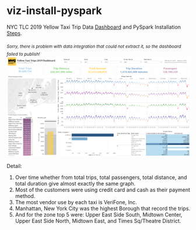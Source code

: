 # viz-install-pyspark
NYC TLC 2019 Yellow Taxi Trip Data [Dashboard](https://github.com/zeenfts/viz-install-pyspark/yellow-taxi-dashboard-nyc-tlc.twb) and PySpark Installation [Steps](https://github.com/zeenfts/viz-install-pyspark/blob/main/.img_ss).

*<sub>Sorry, there is problem with data integration that could not extract it, so the dashboard failed to publish!</sub>*
![dashboard_nyc](https://github.com/zeenfts/viz-install-pyspark/blob/main/.img_ss/929351dashboard1_full.png)

Detail:
1. Over time whether from total trips, total passengers, total distance, and total duration give almost exactly the same graph.
2. Most of the customers were using credit card and cash as their payment method.
3. The most vendor use by each taxi is VeriFone, Inc.
4. Manhattan, New York City was the highest Borough that record the trips.
5. And for the zone top 5 were: Upper East Side South, Midtown Center, Upper East Side North, Midtown East, and Times Sq/Theatre District.